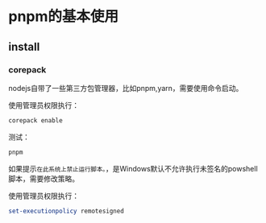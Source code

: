# pnpm的基本使用
## install

### corepack

nodejs自带了一些第三方包管理器，比如pnpm,yarn，需要使用命令启动。

使用管理员权限执行：

```powershell
corepack enable
```

测试：

```powershell
pnpm
```

如果提示`在此系统上禁止运行脚本。`，是Windows默认不允许执行未签名的powshell脚本，需要修改策略。

使用管理员权限执行：

```powershell
set-executionpolicy remotesigned
```
